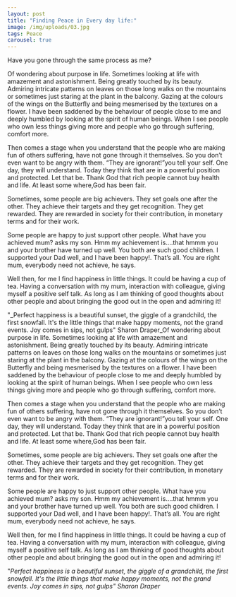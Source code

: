 ```yaml
---
layout: post
title: "Finding Peace in Every day life:"
image: /img/uploads/03.jpg
tags: Peace
carousel: true
---
```

Have you gone through the same process as me?

Of wondering about purpose in life. Sometimes looking at life with amazement and astonishment. Being greatly touched by its beauty. Admiring intricate patterns on leaves on those long walks on the mountains or sometimes just staring at the plant in the balcony. Gazing at the colours of the wings on the Butterfly and being mesmerised by the textures on a flower. I have been saddened by the behaviour of people close to me and deeply humbled by looking at the spirit of human beings. When I see people who own less things giving more and people who go through suffering, comfort more.

Then comes a stage when you understand that the people who are making fun of others suffering, have not gone through it themselves. So you don’t even want to be angry with them. “They are ignorant!”you tell your self. One day, they will understand. Today they think that are in a powerful position and protected. Let that be. Thank God that rich people cannot buy health and life. At least some where,God has been fair.

Sometimes, some people are big achievers. They set goals one after the other. They achieve their targets and they get recognition. They get rewarded. They are rewarded in society for their contribution, in monetary terms and for their work.

Some people are happy to just support other people. What have you achieved mum? asks my son. Hmm my achievement is….that hmmm you and your brother have turned up well. You both are such good children. I supported your Dad well, and I have been happy!. That’s all. You are right mum, everybody need not achieve, he says.

Well then, for me I find happiness in little things. It could be having a cup of tea. Having a conversation with my mum, interaction with colleague, giving myself a positive self talk. As long as I am thinking of good thoughts about other people and about bringing the good out in the open and admiring it!

"_Perfect happiness is a beautiful sunset, the giggle of a grandchild, the first snowfall. It's the little things that make happy moments, not the grand events. Joy comes in sips, not gulps"   Sharon Draper_Of wondering about purpose in life. Sometimes looking at life with amazement and astonishment. Being greatly touched by its beauty. Admiring intricate patterns on leaves on those long walks on the mountains or sometimes just staring at the plant in the balcony. Gazing at the colours of the wings on the Butterfly and being mesmerised by the textures on a flower. I have been saddened by the behaviour of people close to me and deeply humbled by looking at the spirit of human beings. When I see people who own less things giving more and people who go through suffering, comfort more.

Then comes a stage when you understand that the people who are making fun of others suffering, have not gone through it themselves. So you don’t even want to be angry with them. “They are ignorant!”you tell your self. One day, they will understand. Today they think that are in a powerful position and protected. Let that be. Thank God that rich people cannot buy health and life. At least some where,God has been fair.

Sometimes, some people are big achievers. They set goals one after the other. They achieve their targets and they get recognition. They get rewarded. They are rewarded in society for their contribution, in monetary terms and for their work.

Some people are happy to just support other people. What have you achieved mum? asks my son. Hmm my achievement is….that hmmm you and your brother have turned up well. You both are such good children. I supported your Dad well, and I have been happy!. That’s all. You are right mum, everybody need not achieve, he says.

Well then, for me I find happiness in little things. It could be having a cup of tea. Having a conversation with my mum, interaction with colleague, giving myself a positive self talk. As long as I am thinking of good thoughts about other people and about bringing the good out in the open and admiring it!

"_Perfect happiness is a beautiful sunset, the giggle of a grandchild, the first snowfall. It's the little things that make happy moments, not the grand events. Joy comes in sips, not gulps"   Sharon Draper_
